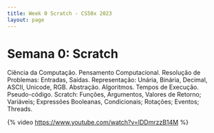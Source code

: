 ```yaml
---
title: Week 0 Scratch - CS50x 2023
layout: page
---
```


# Semana 0: Scratch

Ciência da Computação. Pensamento Computacional. Resolução de Problemas:
Entradas, Saídas. Representação: Unária, Binária, Decimal, ASCII, Unicode,
RGB. Abstração. Algoritmos. Tempos de Execução. Pseudo-código. Scratch:
Funções, Argumentos, Valores de Retorno; Variáveis; Expressões Booleanas,
Condicionais; Rotações; Eventos; Threads.

{% video https://www.youtube.com/watch?v=IDDmrzzB14M %}

